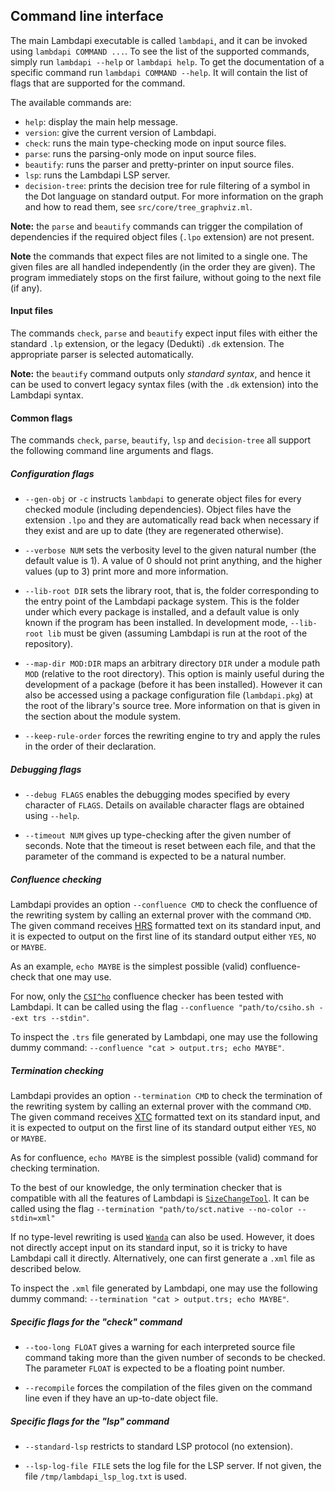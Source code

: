 Command line interface
----------------------

The main Lambdapi executable is called `lambdapi`, and it can be invoked using
`lambdapi COMMAND ...`. To see the list of the supported commands,  simply run
`lambdapi --help` or `lambdapi help`.  To get the documentation of a  specific
command run `lambdapi COMMAND --help`. It will contain the list of flags that
are supported for the command.

The available commands are:
 - `help`: display the main help message.
 - `version`: give the current version of Lambdapi.
 - `check`: runs the main type-checking mode on input source files.
 - `parse`: runs the parsing-only mode on input source files.
 - `beautify`: runs the parser and pretty-printer on input source files.
 - `lsp`: runs the Lambdapi LSP server.
 - `decision-tree`: prints the decision tree for rule filtering of a symbol in
   the Dot language on standard output. For more information on the graph and
   how to read them, see `src/core/tree_graphviz.ml`.

**Note:** the `parse` and `beautify` commands can trigger the compilation of
dependencies if the required object files (`.lpo` extension) are not present.

**Note** the commands that expect files are not limited to a single one. The
given files are all handled independently (in the order they are given). The
program immediately stops on the first failure, without going to the next
file (if any).

#### Input files

The commands `check`, `parse` and `beautify` expect input files with either
the standard `.lp` extension, or the legacy (Dedukti) `.dk` extension. The
appropriate parser is selected automatically.

**Note:** the `beautify` command outputs only *standard syntax*, and hence it
can be used to convert legacy syntax files (with the `.dk` extension) into the
Lambdapi syntax.

#### Common flags

The commands `check`, `parse`, `beautify`, `lsp` and `decision-tree` all support
the following command line arguments and flags.

##### Configuration flags

 - `--gen-obj` or `-c` instructs `lambdapi` to generate object files for every
   checked module (including dependencies). Object files have the extension
   `.lpo` and they are automatically read back when necessary if they exist
   and are up to date (they are regenerated otherwise).

 - `--verbose NUM` sets the verbosity level to the given natural number (the
   default value is 1). A value of 0 should not print anything, and the higher
   values (up to 3) print more and more information.

 - `--lib-root DIR` sets the library root, that is, the folder corresponding
   to the entry point of the Lambdapi package system. This is the folder under
   which every package is installed,  and a default value is only known if the
   program has been installed.  In development mode,  `--lib-root lib` must be
   given (assuming Lambdapi is run at the root of the repository).

 - `--map-dir MOD:DIR` maps an arbitrary directory `DIR` under a module path
   `MOD` (relative to the root directory). This option is mainly useful during
   the development of a package (before it has been installed). However it can
   also be accessed using a package configuration file (`lambdapi.pkg`) at the
   root of the library's source tree. More information on that is given in the
   section about the module system.

 - `--keep-rule-order` forces the rewriting engine to try and apply the rules
   in the order of their declaration.

##### Debugging flags

 - `--debug FLAGS` enables the debugging modes specified by every character of
   `FLAGS`. Details on available character flags are obtained using `--help`.

 - `--timeout NUM` gives up type-checking after the given number of seconds.
   Note that the timeout is reset between each file, and that the parameter of
   the command is expected to be a natural number.

##### Confluence checking

Lambdapi provides an option `--confluence CMD` to check the confluence of the
rewriting system by calling an external prover with the command `CMD`. The
given command receives [HRS](http://project-coco.uibk.ac.at/problems/hrs.php)
formatted text on its standard input, and it is expected to output on the
first line of its standard output either `YES`, `NO` or `MAYBE`.

As an example, `echo MAYBE` is the simplest possible (valid) confluence-check
that one may use.

For now, only the [`CSI^ho`](http://cl-informatik.uibk.ac.at/software/csi/ho/)
confluence checker has been tested with Lambdapi. It can be called using the
flag `--confluence "path/to/csiho.sh --ext trs --stdin"`.

To inspect the `.trs` file generated by Lambdapi, one may use the following
dummy command: `--confluence "cat > output.trs; echo MAYBE"`.

##### Termination checking

Lambdapi provides an option `--termination CMD` to check the termination of
the rewriting system by calling an external prover with the command `CMD`. The
given command receives [XTC](http://cl2-informatik.uibk.ac.at/mercurial.cgi/TPDB/raw-file/tip/xml/xtc.xsd)
formatted text on its standard input, and it is expected to output on the
first line of its standard output either `YES`, `NO` or `MAYBE`.

As for confluence, `echo MAYBE` is the simplest possible (valid) command for
checking termination.

To the best of our knowledge, the only termination checker that is compatible
with all the features of Lambdapi is [`SizeChangeTool`](https://github.com/Deducteam/SizeChangeTool).
It can be called using the flag `--termination "path/to/sct.native --no-color --stdin=xml"`

If no type-level rewriting is used [`Wanda`](http://wandahot.sourceforge.net/)
can also be used. However, it does not directly accept input on its standard
input, so it is tricky to have Lambdapi call it directly. Alternatively, one
can first generate a `.xml` file as described below.

To inspect the `.xml` file generated by Lambdapi, one may use the following
dummy command: `--termination "cat > output.trs; echo MAYBE"`.

##### Specific flags for the "check" command

 - `--too-long FLOAT` gives a warning for each interpreted source file command
   taking more than the given number of seconds to be checked. The parameter
   `FLOAT` is expected to be a floating point number.

 - `--recompile` forces the compilation of the files given on the command line
   even if they have an up-to-date object file.

##### Specific flags for the "lsp" command

 - `--standard-lsp` restricts to standard LSP protocol (no extension).

 - `--lsp-log-file FILE` sets the log file for the LSP server. If not given,
   the file `/tmp/lambdapi_lsp_log.txt` is used.
